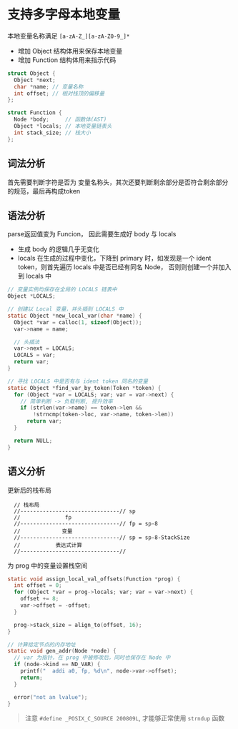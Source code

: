 # 支持多字母本地变量

本地变量名称满足 `[a-zA-Z_][a-zA-Z0-9_]*`
- 增加 Object 结构体用来保存本地变量
- 增加 Function 结构体用来指示代码

```c
struct Object {
  Object *next;
  char *name; // 变量名称
  int offset; // 相对栈顶的偏移量
};

struct Function {
  Node *body;     // 函数体(AST)
  Object *locals; // 本地变量链表头
  int stack_size; // 栈大小
};
```

## 词法分析

首先需要判断字符是否为 变量名称头，其次还要判断剩余部分是否符合剩余部分的规范，最后再构成token

## 语法分析

parse返回值变为 Funcion， 因此需要生成好 body 与 locals
- 生成 body 的逻辑几乎无变化
- locals 在生成的过程中变化，下降到 primary 时，如发现是一个 ident token，则首先遍历 locals 中是否已经有同名 Node， 否则则创建一个并加入到 locals 中

```c
// 变量实例均保存在全局的 LOCALS 链表中
Object *LOCALS;

// 创建以 Local 变量，并头插到 LOCALS 中
static Object *new_local_var(char *name) {
  Object *var = calloc(1, sizeof(Object));
  var->name = name;

  // 头插法
  var->next = LOCALS;
  LOCALS = var;
  return var;
}

// 寻找 LOCALS 中是否有与 ident token 同名的变量
static Object *find_var_by_token(Token *token) {
  for (Object *var = LOCALS; var; var = var->next) {
    // 简单判断 -> 负载判断, 提升效率
    if (strlen(var->name) == token->len &&
        !strncmp(token->loc, var->name, token->len))
      return var;
  }

  return NULL;
}
```

## 语义分析

更新后的栈布局

```
  // 栈布局
  //-------------------------------// sp
  //              fp
  //-------------------------------// fp = sp-8
  //             变量
  //-------------------------------// sp = sp-8-StackSize
  //           表达式计算
  //-------------------------------//
```

为 prog 中的变量设置栈空间

```c
static void assign_local_val_offsets(Function *prog) {
  int offset = 0;
  for (Object *var = prog->locals; var; var = var->next) {
    offset += 8;
    var->offset = -offset;
  }

  prog->stack_size = align_to(offset, 16);
}

// 计算给定节点的内存地址
static void gen_addr(Node *node) {
  // var 为指针，在 prog 中被修改后，同时也保存在 Node 中
  if (node->kind == ND_VAR) {
    printf("  addi a0, fp, %d\n", node->var->offset);
    return;
  }

  error("not an lvalue");
}
```

> 注意 `#define _POSIX_C_SOURCE 200809L`, 才能够正常使用 `strndup` 函数
